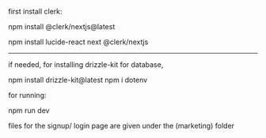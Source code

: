 first install clerk:

npm install @clerk/nextjs@latest

npm install lucide-react next @clerk/nextjs

----------------------------------------------------------

if needed,
for installing drizzle-kit for database, 

npm install drizzle-kit@latest
npm i dotenv 


for running:

npm run dev


files for the signup/ login page are given under the (marketing) folder